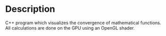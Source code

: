 # Description

C++ program which visualizes the convergence of mathematical functions. All calculations are done on the GPU using an OpenGL shader.
